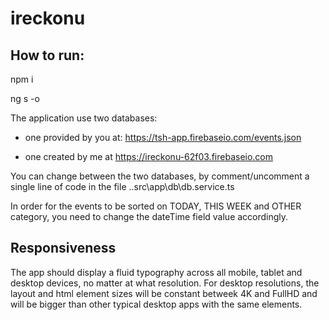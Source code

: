 # ireckonu

## How to run:
npm i

ng s -o

The application use two databases:

- one provided by you at: https://tsh-app.firebaseio.com/events.json

- one created by me at https://ireckonu-62f03.firebaseio.com

You can change between the two databases, by comment/uncomment a single line of code in the file ..src\app\db\db.service.ts

In order for the events to be sorted on TODAY, THIS WEEK and OTHER category, you need to change the dateTime field value accordingly.

## Responsiveness

The app should display a fluid typography across all mobile, tablet and desktop devices, no matter at what resolution.
For desktop resolutions, the layout and html element sizes will be constant betweek 4K and FullHD and will be bigger than other 
typical desktop apps with the same elements.
